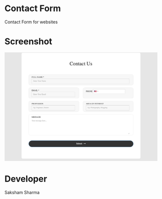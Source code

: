 # Contact Form
Contact Form for websites
# Screenshot
<img src="form.png">

# Developer
Saksham Sharma  <br>


